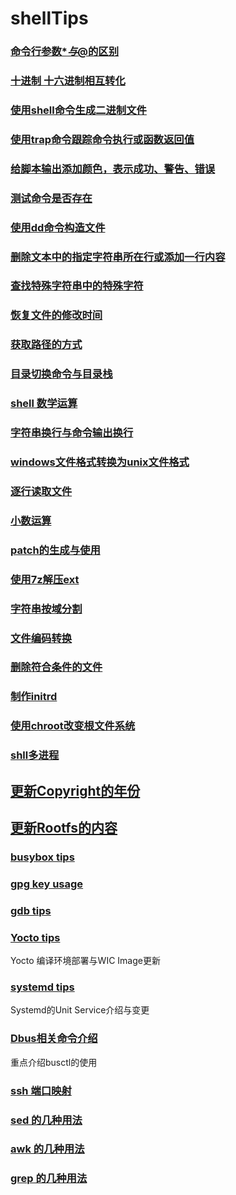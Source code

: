 # shellTips

### [命令行参数$*与$@的区别](argv.sh)

### [十进制 十六进制相互转化](hex2dec.sh)

### [使用shell命令生成二进制文件](trCmd.sh)

### [使用trap命令跟踪命令执行或函数返回值](trapCmd.sh)

### [给脚本输出添加颜色，表示成功、警告、错误](color.sh)

### [测试命令是否存在](cmd.sh)

### [使用dd命令构造文件](ddCmd.sh)

### [删除文本中的指定字符串所在行或添加一行内容](sedCmd.sh)

### [查找特殊字符串中的特殊字符](awkCmd.sh)

### [恢复文件的修改时间](restoreFileModifyTime.sh)

### [获取路径的方式](getPath.sh)

### [目录切换命令与目录栈](dirCmd.sh)

### [shell 数学运算](math.sh)

### [字符串换行与命令输出换行](newline.sh)

### [windows文件格式转换为unix文件格式](dos2unix.sh)

### [逐行读取文件](readline.sh)

### [小数运算](decimalCompute.sh)

### [patch的生成与使用](diffPatch.sh)

### [使用7z解压ext](7zCmd.sh)

### [字符串按域分割](cutCmd.sh)

### [文件编码转换](iconvCmd.sh)

### [删除符合条件的文件](find_delete.sh)

### [制作initrd](mkinitrd.sh)

### [使用chroot改变根文件系统](chrootCmd.sh)

### [shll多进程](mul-process.sh)

## [更新Copyright的年份](updateCopyrightTime.sh)

## [更新Rootfs的内容](updateRootfs.sh)

### [busybox tips](busyboxTips.txt)

### [gpg key usage](gpg_key_tips.txt)

### [gdb tips](gdb_tips.txt)

### [Yocto tips](yoctoTips.txt)
Yocto 编译环境部署与WIC Image更新

### [systemd tips](systemd_tips.txt)
Systemd的Unit Service介绍与变更

### [Dbus相关命令介绍](Dbus_tips.txt)
重点介绍busctl的使用

### [ssh 端口映射](sshCmd.sh)

### [sed 的几种用法](sedCmd.sh)

### [awk 的几种用法](awkCmd.sh)

### [grep 的几种用法](grepCmd.sh)


